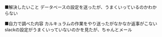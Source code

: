 ■解決したいこと
データベースの設定を送ったが、うまくいっているのかわからない

■自力で調べた内容
カルキュラムの作業をやり送ったがなかなか返事がこないslackの設定がうまくいっていないのかを見たが、ちゃんとメール